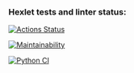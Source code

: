 ### Hexlet tests and linter status:
[![Actions Status](https://github.com/nbadin/python-project-lvl1/workflows/hexlet-check/badge.svg)](https://github.com/nbadin/python-project-lvl1/actions)

[![Maintainability](https://api.codeclimate.com/v1/badges/a99a88d28ad37a79dbf6/maintainability)](https://codeclimate.com/github/codeclimate/codeclimate/maintainability)

[![Python CI](https://github.com/nbadin/python-project-lvl1/actions/workflows/pyci.yml/badge.svg)](https://github.com/nbadin/python-project-lvl1/actions/workflows/pyci.yml)